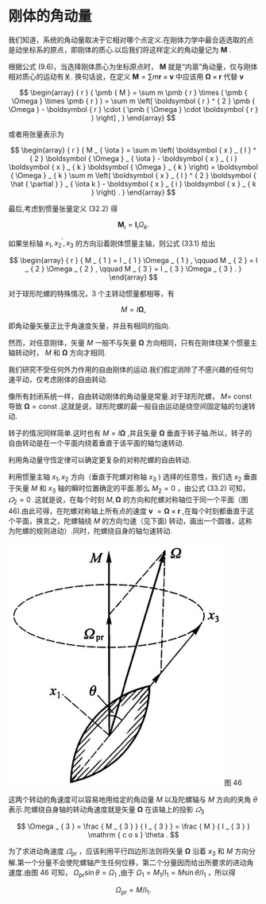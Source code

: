 # 刚体的角动量

我们知道，系统的角动量取决于它相对哪个点定义.在刚体力学中最合适选取的点是动坐标系的原点，即刚体的质心.以后我们将这样定义的角动量记为 ${\pmb M}$ .

根据公式 (9.6)，当选择刚体质心为坐标原点时， ${\pmb M}$ 就是“内禀”角动量，仅与刚体相对质心的运动有关. 换句话说，在定义 ${\pmb { M }} = \sum m {\pmb { r }} \times {\pmb { v }}$ 中应该用 ${\pmb { \Omega }} \times {\pmb { r }}$ 代替 ${\pmb v}$

$$
\begin{array} { r } { \pmb { M } = \sum m \pmb { r } \times ( \pmb { \Omega } \times \pmb { r } ) = \sum m \left[ \boldsymbol { r } ^ { 2 } \pmb { \Omega } - \boldsymbol { r } \cdot ( \pmb { \Omega } \cdot \boldsymbol { r } ) \right] , } \end{array}
$$

或者用张量表示为

$$
\begin{array} { r } { M _ { \iota } = \sum m \left( \boldsymbol { x } _ { l } ^ { 2 } \boldsymbol { \Omega } _ { \iota } - \boldsymbol { x } _ { i } \boldsymbol { x } _ { k } \boldsymbol { \Omega } _ { k } \right) = \boldsymbol { \Omega } _ { k } \sum m \left( \boldsymbol { x } _ { l } ^ { 2 } \boldsymbol { \hat { \partial } } _ { \iota k } - \boldsymbol { x } _ { i } \boldsymbol { x } _ { k } \right) . } \end{array}
$$

最后,考虑到惯量张量定义 (32.2) 得

$$
\boldsymbol { M } _ { \iota } = \boldsymbol { I } _ { \iota } \Omega _ { k } .
$$

如果坐标轴 $x _ { 1 } , x _ { 2 } ^ { \prime } , x _ { 3 }$ 的方向沿着刚体惯量主轴，则公式 (33.1) 给出

$$
\begin{array} { r } { M _ { 1 } = I _ { 1 } \Omega _ { 1 } , \qquad M _ { 2 } = I _ { 2 } \Omega _ { 2 } , \qquad M _ { 3 } = I _ { 3 } \Omega _ { 3 } . } \end{array}
$$

对于球形陀螺的特殊情况，3 个主转动惯量都相等，有

$$
M = I { \pmb \Omega } ,
$$

即角动量矢量正比于角速度矢量，并且有相同的指向.

然而，对任意刚体，矢量 $M$ 一般不与矢量 $\pmb { \Omega }$ 方向相同，只有在刚体绕某个惯量主轴转动时， $M$ 和 $\pmb { \Omega }$ 方向才相同.

我们研究不受任何外力作用的自由刚体的运动.我们假定消除了不感兴趣的任何匀速平动，仅考虑刚体的自由转动.

像所有封闭系统一样，自由转动刚体的角动量是常量.对于球形陀螺， $M =$ const 导致 $\pmb { \Omega } = \mathrm { c o n s t }$ .这就是说，球形陀螺的最一般自由运动是绕空间固定轴的匀速转动.

转子的情况同样简单.这时也有 $M = I \pmb { \Omega }$ ,并且矢量 $\pmb { \Omega }$ 垂直于转子轴.所以，转子的自由转动是在一个平面内绕着垂直于该平面的轴匀速转动.

利用角动量守恆定律可以确定更复杂的对称陀螺的自由转动.

利用惯量主轴 $x _ { 1 } , x _ { 2 }$ 方向（垂直于陀螺对称轴 $x _ { 3 }$ ) 选择的任意性，我们选 $x _ { 2 }$ 垂直于矢量 $M$ 和 $x _ { 3 }$ 轴的瞬时位置确定的平面.那么 $M _ { 2 } = 0$ ，由公式 (33.2) 可知， $\varOmega _ { 2 } = 0$ .这就是说，在每个时刻 $M , \pmb { \Omega }$ 的方向和陀螺对称轴位于同一个平面（图 46).由此可得，在陀螺对称轴上所有点的速度 $\pmb { v }$ $= \pmb { \Omega } \times \pmb { r }$ ,在每个时刻都垂直于这个平面，换言之，陀螺轴绕 $M$ 的方向匀速（见下面) 转动，画出一个圆锥，这称为陀螺的规则进动）.同时，陀螺绕自身的轴匀速转动.

![](images/6410d49b1250cfb4358adf48c574c6bdee591d4d8dd3ea72e14f91d44fe92250.jpg)
图 46

这两个转动的角速度可以容易地用给定的角动量 $M$ 以及陀螺轴与 $M$ 方向的夹角 $\theta$ 表示.陀螺绕自身轴的转动角速度就是矢量 $\pmb { \Omega }$ 在该轴上的投影 $\varOmega _ { 3 }$

$$
\Omega _ { 3 } = \frac { M _ { 3 } } { I _ { 3 } } = \frac { M } { I _ { 3 } } \mathrm { c o s } \theta .
$$

为了求进动角速度 $\varOmega _ { \mathrm { p r } }$ ，应该利用平行四边形法则将矢量 $\pmb { \Omega }$ 沿着 $x _ { 3 }$ 和 $M$ 方向分解.第一个分量不会使陀螺轴产生任何位移，第二个分量因而给出所要求的进动角速度.由图 46 可知， $\Omega _ { \mathrm { p r } } \sin \theta = \Omega _ { 1 }$ ,由于 $\Omega _ { 1 } = M _ { 1 } / I _ { 1 } = M \sin \theta / I _ { 1 }$ ，所以得

$$
\Omega _ { \mathrm { p r } } = M / I _ { 1 } .
$$
